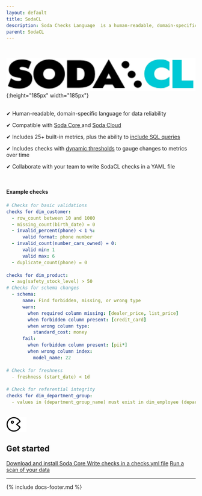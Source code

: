 ```yaml
---
layout: default
title: SodaCL 
description: Soda Checks Language  is a human-readable, domain-specific language for data reliability. You use SodaCL to define Soda Checks in a checks YAML file.
parent: SodaCL
---
```

<br />

![soda-cl-logo](/assets/images/sodacl-logo.png){:height="185px" width="185px"} 
<br />
<br />

<p>&#10004;  Human-readable, domain-specific language for data reliability<br /></p>
<p>&#10004;  Compatible with <a href="https://docs.soda.io/soda-core/overview-main.html" target="_blank">Soda Core </a> and <a href="https://docs.soda.io/soda-cloud/overview.html">Soda Cloud</a><br /></p>
<p>&#10004;  Includes 25+ built-in metrics, plus the ability to <a href="https://docs.soda.io/soda-cl/user-defined.html">include SQL queries</a><br /></p>
<p>&#10004;  Includes checks with <a href="https://docs.soda.io/soda-cl/numeric-metrics.html#fixed-and-dynamic-thresholds">dynamic thresholds</a> to gauge changes to metrics over time<br /></p>
<p>&#10004;  Collaborate with your team to write SodaCL checks in a YAML file<br /></p>
<br />


#### Example checks
```yaml
# Checks for basic validations
checks for dim_customer:
  - row_count between 10 and 1000
  - missing_count(birth_date) = 0
  - invalid_percent(phone) < 1 %:
      valid format: phone number
  - invalid_count(number_cars_owned) = 0:
      valid min: 1
      valid max: 6
  - duplicate_count(phone) = 0

checks for dim_product:
  - avg(safety_stock_level) > 50
# Checks for schema changes
  - schema:
      name: Find forbidden, missing, or wrong type
      warn:
        when required column missing: [dealer_price, list_price]
        when forbidden column present: [credit_card]
        when wrong column type:
          standard_cost: money
      fail:
        when forbidden column present: [pii*]
        when wrong column index:
          model_name: 22

# Check for freshness 
  - freshness (start_date) < 1d

# Check for referential integrity
checks for dim_department_group:
  - values in (department_group_name) must exist in dim_employee (department_name)
```
<br />

<div class="docs-html-content">
    <section class="docs-section" style="padding-top:0">
        <div class="docs-section-row">
            <div class="docs-grid-3cols">
                <div>
                    <img src="/assets/images/icons/icon-pacman@2x.png" width="54" height="40">
                    <h2>Get started</h2>
                    <a href="https://docs.soda.io/soda-core/installation.html" target="_blank">Download and install Soda Core </a> 
                    <a href="https://docs.soda.io/soda-core/configuration.html" target="_blank">Write checks in a checks.yml file</a>
                    <a href="https://docs.soda.io/soda-core/scan-core.html" target="_blank">Run a scan of your data</a>
                </div>
            </div>
        </div>        
    </section>
</div>


---
{% include docs-footer.md %}